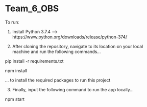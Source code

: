# Team_6_OBS

To run:

1. Install Python 3.7.4 --> https://www.python.org/downloads/release/python-374/

2. After cloning the repository, navigate to its location on your local machine and run the following commands...

pip install -r requirements.txt

npm install

... to install the required packages to run this project

3. Finally, input the following command to run the app locally...

npm start
